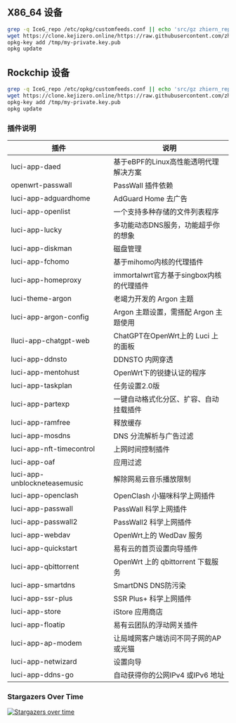 ## X86_64 设备
   ```bash
   grep -q IceG_repo /etc/opkg/customfeeds.conf || echo 'src/gz zhiern_repo https://clone.kejizero.online/github.com/zhiern/Extras-ipk/raw/x86_64/myrepo' >> /etc/opkg/customfeeds.conf
   wget https://clone.kejizero.online/https://raw.githubusercontent.com/zhiern/ipkg-make-index/refs/heads/main/my-private.key.pub -O /tmp/my-private.key.pub
   opkg-key add /tmp/my-private.key.pub
   opkg update
   ```
## Rockchip 设备
   ```bash
   grep -q IceG_repo /etc/opkg/customfeeds.conf || echo 'src/gz zhiern_repo https://clone.kejizero.online/github.com/zhiern/Extras-ipk/raw/aarch64_generic/myrepo' >> /etc/opkg/customfeeds.conf
   wget https://clone.kejizero.online/https://raw.githubusercontent.com/zhiern/ipkg-make-index/refs/heads/main/my-private.key.pub -O /tmp/my-private.key.pub
   opkg-key add /tmp/my-private.key.pub
   opkg update
   ```

### 插件说明
| 插件 | 说明 |
| ------------- | ------------- |
| luci-app-daed | 基于eBPF的Linux高性能透明代理解决方案 |
| openwrt-passwall | PassWall 插件依赖 |
| luci-app-adguardhome | AdGuard Home 去广告 |
| luci-app-openlist | 一个支持多种存储的文件列表程序 |
| luci-app-lucky | 多功能动态DNS服务，功能超乎你的想象 |
| luci-app-diskman | 磁盘管理 |
| luci-app-fchomo | 基于mihomo内核的代理插件 |
| luci-app-homeproxy | immortalwrt官方基于singbox内核的代理插件 |
| luci-theme-argon | 老竭力开发的 Argon 主题 |
| luci-app-argon-config | Argon 主题设置，需搭配 Argon 主题使用 |
| lluci-app-chatgpt-web | ChatGPT在OpenWrt上的 Luci 上的面板 |
| luci-app-ddnsto | DDNSTO 内网穿透 |
| luci-app-mentohust | OpenWrt下的锐捷认证的程序 |
| luci-app-taskplan | 任务设置2.0版 |
| luci-app-partexp | 一键自动格式化分区、扩容、自动挂载插件 |
| luci-app-ramfree | 释放缓存 |
| luci-app-mosdns | DNS 分流解析与广告过滤 |
| luci-app-nft-timecontrol | 上网时间控制插件 |
| luci-app-oaf | 应用过滤 |
| luci-app-unblockneteasemusic | 解除网易云音乐播放限制 |
| luci-app-openclash | OpenClash 小猫咪科学上网插件 |
| luci-app-passwall | PassWall 科学上网插件 |
| luci-app-passwall2 | PassWall2 科学上网插件 |
| luci-app-webdav | OpenWrt上的 WedDav 服务 |
| luci-app-quickstart | 易有云的首页设置向导插件 |
| luci-app-qbittorrent | OpenWrt 上的 qbittorrent 下载服务 |
| luci-app-smartdns | SmartDNS DNS防污染 |
| luci-app-ssr-plus | SSR Plus+ 科学上网插件 |
| luci-app-store | iStore 应用商店 |
| luci-app-floatip | 易有云团队的浮动网关插件 |
| luci-app-ap-modem | 让局域网客户端访问不同子网的AP或光猫 |
| luci-app-netwizard | 设置向导 |
| luci-app-ddns-go | 自动获得你的公网IPv4 或IPv6 地址 |

### Stargazers Over Time
[![Stargazers over time](https://starchart.cc/zhiern/openwrt-package.svg?variant=adaptive)](https://starchart.cc/zhiern/openwrt-package)
